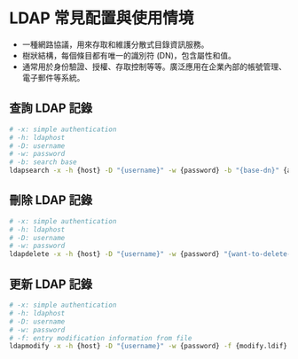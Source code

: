 # LDAP 常見配置與使用情境

- 一種網路協議，用來存取和維護分散式目錄資訊服務。
- 樹狀結構，每個條目都有唯一的識別符 (DN)，包含屬性和值。
- 通常用於身份驗證、授權、存取控制等等。廣泛應用在企業內部的帳號管理、電子郵件等系統。

## 查詢 LDAP 記錄

```sh
# -x: simple authentication
# -h: ldaphost
# -D: username
# -w: password
# -b: search base
ldapsearch -x -h {host} -D "{username}" -w {password} -b "{base-dn}" {attribute}
```

## 刪除 LDAP 記錄

```sh
# -x: simple authentication
# -h: ldaphost
# -D: username
# -w: password
ldapdelete -x -h {host} -D "{username}" -w {password} "{want-to-delete-dn}"
```

## 更新 LDAP 記錄

```sh
# -x: simple authentication
# -h: ldaphost
# -D: username
# -w: password
# -f: entry modification information from file
ldapmodify -x -h {host} -D "{username}" -w {password} -f {modify.ldif}
```

